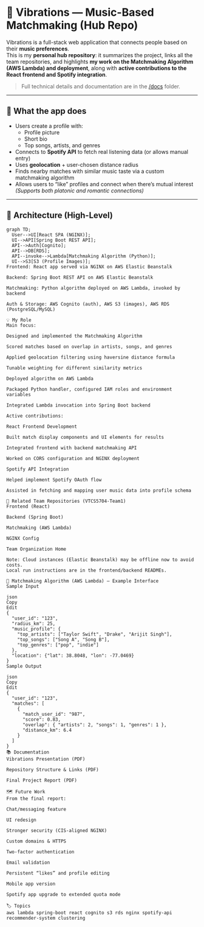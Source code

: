 # 🎵 Vibrations — Music-Based Matchmaking (Hub Repo)

Vibrations is a full-stack web application that connects people based on their **music preferences**.  
This is my **personal hub repository**: it summarizes the project, links all the team repositories, and highlights **my work on the Matchmaking Algorithm (AWS Lambda) and deployment**, along with **active contributions to the React frontend and Spotify integration**.

> Full technical details and documentation are in the [/docs](./docs) folder.

---

## 🚀 What the app does
- Users create a profile with:
  - Profile picture
  - Short bio
  - Top songs, artists, and genres
- Connects to **Spotify API** to fetch real listening data (or allows manual entry)
- Uses **geolocation** + user-chosen distance radius
- Finds nearby matches with similar music taste via a custom matchmaking algorithm
- Allows users to “like” profiles and connect when there’s mutual interest  
*(Supports both platonic and romantic connections)*

---

## 🧱 Architecture (High-Level)

```mermaid
graph TD;
  User-->UI[React SPA (NGINX)];
  UI-->API[Spring Boot REST API];
  API-->Auth[Cognito];
  API-->DB[RDS];
  API--invoke-->Lambda[Matchmaking Algorithm (Python)];
  UI-->S3[S3 (Profile Images)];
Frontend: React app served via NGINX on AWS Elastic Beanstalk

Backend: Spring Boot REST API on AWS Elastic Beanstalk

Matchmaking: Python algorithm deployed on AWS Lambda, invoked by backend

Auth & Storage: AWS Cognito (auth), AWS S3 (images), AWS RDS (PostgreSQL/MySQL)

💡 My Role
Main focus:

Designed and implemented the Matchmaking Algorithm

Scored matches based on overlap in artists, songs, and genres

Applied geolocation filtering using haversine distance formula

Tunable weighting for different similarity metrics

Deployed algorithm on AWS Lambda

Packaged Python handler, configured IAM roles and environment variables

Integrated Lambda invocation into Spring Boot backend

Active contributions:

React Frontend Development

Built match display components and UI elements for results

Integrated frontend with backend matchmaking API

Worked on CORS configuration and NGINX deployment

Spotify API Integration

Helped implement Spotify OAuth flow

Assisted in fetching and mapping user music data into profile schema

🔗 Related Team Repositories (VTCS5704-Team1)
Frontend (React)

Backend (Spring Boot)

Matchmaking (AWS Lambda)

NGINX Config

Team Organization Home

Note: Cloud instances (Elastic Beanstalk) may be offline now to avoid costs.
Local run instructions are in the frontend/backend READMEs.

🧮 Matchmaking Algorithm (AWS Lambda) — Example Interface
Sample Input

json
Copy
Edit
{
  "user_id": "123",
  "radius_km": 25,
  "music_profile": {
    "top_artists": ["Taylor Swift", "Drake", "Arijit Singh"],
    "top_songs": ["Song A", "Song B"],
    "top_genres": ["pop", "indie"]
  },
  "location": {"lat": 38.8048, "lon": -77.0469}
}
Sample Output

json
Copy
Edit
{
  "user_id": "123",
  "matches": [
    {
      "match_user_id": "987",
      "score": 0.83,
      "overlap": { "artists": 2, "songs": 1, "genres": 1 },
      "distance_km": 6.4
    }
  ]
}
📚 Documentation
Vibrations Presentation (PDF)

Repository Structure & Links (PDF)

Final Project Report (PDF)

🗺 Future Work
From the final report:

Chat/messaging feature

UI redesign

Stronger security (CIS-aligned NGINX)

Custom domains & HTTPS

Two-factor authentication

Email validation

Persistent “likes” and profile editing

Mobile app version

Spotify app upgrade to extended quota mode

🏷 Topics
aws lambda spring-boot react cognito s3 rds nginx spotify-api recommender-system clustering
